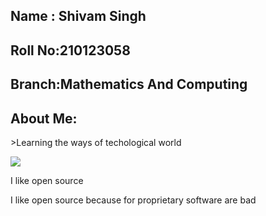 <h2>Name : Shivam Singh</h2>
<h2>Roll No:210123058</h2>
<h2>Branch:Mathematics And Computing</h2>
<h2>About Me:</h2>
<p>>Learning the ways of techological world</p>
<img src="https://www.saxonsit.com.au/blog/wp-content/uploads/2016/10/technology-trends.jpg">
<p>I like open source</p>
<p>I like open source because for proprietary software are bad</p>